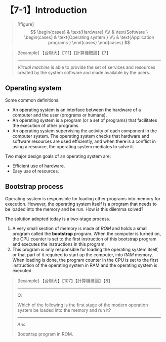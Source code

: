 # 【7-1】Introduction

> [!figure]
$$
\begin{cases}
& \text{Hardware} \\\\
& \text{Software }
    \begin{cases}
    & \text{Operating system } \\\\
    & \text{Application programs }
    \end{cases}
\end{cases}
$$

> [!example]
> 【台聯大】【111】【計算機概論】【7】
>
> ---
>
> *Virtual machine* is able to provide the set of services and resources created by the system software and made available by the users.

## Operating system

Some common definitions:

- An operating system is an interface between the hardware of a computer and the user (programs or humans).
- An operating system is a program (or a set of programs) that facilitates the execution of other programs.
- An operating system supervising the activity of each component in the computer system. The operating system checks that hardware and software resources are used efficiently, and when there is a conflict in using a resource, the operating system mediates to solve it.

Two major design goals of an operating system are:

- Efficient use of hardware.
- Easy use of resources.

## Bootstrap process

Operating system is responsible for loading other programs into memory for execution. However, the operating system itself is a program that needs to be loaded into the memory and be run. How is this dilemma solved?

The solution adopted today is a two-stage process.

1. A very small section of memory is made of *ROM* and holds a small program called the **bootstrap** program. When the computer is turned on, the CPU counter is set to the first instruction of this bootstrap program and executes the instructions in this program.
2. This program is only responsible for loading the operating system itself, or that part of it required to start up the computer, into *RAM* memory. When loading is done, the program counter in the CPU is set to the first instruction of the operating system in RAM and the operating system is executed.

> [!example]
> 【台聯大】【107】【計算機概論】【8】
>
> ---
>
> $Q:$
>
> Which of the following is the first stage of the modern operation system be loaded into the memory and run it?
>
> ---
>
> $Ans:$
>
> Bootstrap program in ROM.
